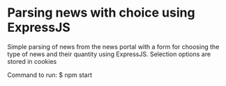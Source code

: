 # Parsing news with choice using ExpressJS
 Simple parsing of news from the news portal with a form for choosing the type of news and their quantity using ExpressJS. Selection options are stored in cookies
 
 Command to run: $ npm start
